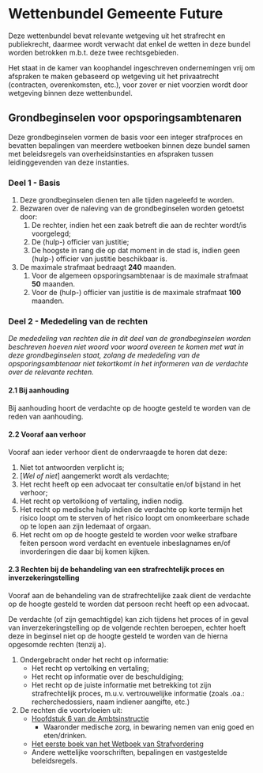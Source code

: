 # Wettenbundel Gemeente Future

Deze wettenbundel bevat relevante wetgeving uit het strafrecht en publiekrecht, daarmee wordt verwacht dat enkel de wetten in deze bundel worden betrokken m.b.t. deze twee rechtsgebieden.

Het staat in de kamer van koophandel ingeschreven ondernemingen vrij om afspraken te maken gebaseerd op wetgeving uit het privaatrecht (contracten, overenkomsten, etc.), voor zover er niet voorzien wordt door wetgeving binnen deze wettenbundel.

## Grondbeginselen voor opsporingsambtenaren

Deze grondbeginselen vormen de basis voor een integer strafproces en bevatten bepalingen van meerdere wetboeken binnen deze bundel samen met beleidsregels van overheidsinstanties en afspraken tussen leidinggevenden van deze instanties.

### Deel 1 - Basis

1. Deze grondbeginselen dienen ten alle tijden nageleefd te worden.
2. Bezwaren over de naleving van de grondbeginselen worden getoetst door:
    1. De rechter, indien het een zaak betreft die aan de rechter wordt/is voorgelegd;
    2. De (hulp-) officier van justitie;
    3. De hoogste in rang die op dat moment in de stad is, indien geen (hulp-) officier van justitie beschikbaar is.
3. De maximale strafmaat bedraagt **240** maanden.
    1. Voor de algemeen opsporingsambtenaar is de maximale strafmaat **50** maanden.
    2. Voor de (hulp-) officier van justitie is de maximale strafmaat **100** maanden.

### Deel 2 - Mededeling van de rechten

*De mededeling van rechten die in dit deel van de grondbeginselen worden beschreven hoeven niet woord voor woord overeen te komen met wat in deze grondbeginselen staat, zolang de mededeling van de opsporingsambtenaar niet tekortkomt in het informeren van de verdachte over de relevante rechten.*

#### 2.1 Bij aanhouding

Bij aanhouding hoort de verdachte op de hoogte gesteld te worden van de reden van aanhouding.

#### 2.2 Vooraf aan verhoor

Vooraf aan ieder verhoor dient de ondervraagde te horen dat deze:

1. Niet tot antwoorden verplicht is;
2. [*Wel of niet*] aangemerkt wordt als verdachte;
3. Het recht heeft op een advocaat ter consultatie en/of bijstand in het verhoor;
4. Het recht op vertolkiong of vertaling, indien nodig.
5. Het recht op medische hulp indien de verdachte op korte termijn het risico loopt om te sterven of het risico loopt om onomkeerbare schade op te lopen aan zijn ledemaat of orgaan.
6. Het recht om op de hoogte gesteld te worden voor welke strafbare feiten persoon word verdacht en eventuele inbeslagnames en/of invorderingen die daar bij komen kijken.

#### 2.3 Rechten bij de behandeling van een strafrechtelijk proces en inverzekeringstelling

Vooraf aan de behandeling van de strafrechtelijke zaak dient de verdachte op de hoogte gesteld te worden dat persoon recht heeft op een advocaat.

De verdachte (of zijn gemachtigde) kan zich tijdens het proces of in geval van inverzekeringstelling op de volgende rechten beroepen, echter hoeft deze in beginsel niet op de hoogte gesteld te worden van de hierna opgesomde rechten (tenzij a).

1. Ondergebracht onder het recht op informatie:
    - Het recht op vertolking en vertaling;
    - Het recht op informatie over de beschuldiging;
    - Het recht op de juiste informatie met betrekking tot zijn strafrechtelijk proces, m.u.v. vertrouwelijke informatie (zoals .oa.: recherchedossiers, naam indiener aangifte, etc.)
2. De rechten die voortvloeien uit:
    - [Hoofdstuk 6 van de Ambtsinstructie](./ambtsinstructie.md#hoofdstuk-6-maatregelen-jegens-ingeslotenen)
        - Waaronder medische zorg, in bewaring nemen van enig goed en eten/drinken.
    - [Het eerste boek van het Wetboek van Strafvordering](./wetboek-van-strafvordering.md#titel-i-strafvordering-in-het-algemeen)
    - Andere wettelijke voorschriften, bepalingen en vastgestelde beleidsregels.
